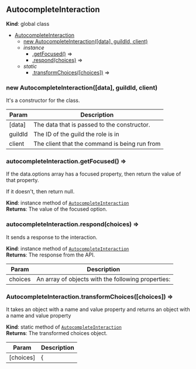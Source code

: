 <a name="AutocompleteInteraction"></a>

## AutocompleteInteraction
**Kind**: global class  

* [AutocompleteInteraction](#AutocompleteInteraction)
    * [new AutocompleteInteraction([data], guildId, client)](#new_AutocompleteInteraction_new)
    * _instance_
        * [.getFocused()](#AutocompleteInteraction+getFocused) ⇒
        * [.respond(choices)](#AutocompleteInteraction+respond) ⇒
    * _static_
        * [.transformChoices([choices])](#AutocompleteInteraction.transformChoices) ⇒

<a name="new_AutocompleteInteraction_new"></a>

### new AutocompleteInteraction([data], guildId, client)
It's a constructor for the class.


| Param | Description |
| --- | --- |
| [data] | The data that is passed to the constructor. |
| guildId | The ID of the guild the role is in |
| client | The client that the command is being run from |

<a name="AutocompleteInteraction+getFocused"></a>

### autocompleteInteraction.getFocused() ⇒
If the data.options array has a focused property, then return the value of that property.If it doesn't, then return null.

**Kind**: instance method of [<code>AutocompleteInteraction</code>](#AutocompleteInteraction)  
**Returns**: The value of the focused option.  
<a name="AutocompleteInteraction+respond"></a>

### autocompleteInteraction.respond(choices) ⇒
It sends a response to the interaction.

**Kind**: instance method of [<code>AutocompleteInteraction</code>](#AutocompleteInteraction)  
**Returns**: The response from the API.  

| Param | Description |
| --- | --- |
| choices | An array of objects with the following properties: |

<a name="AutocompleteInteraction.transformChoices"></a>

### AutocompleteInteraction.transformChoices([choices]) ⇒
It takes an object with a name and value property and returns an object with a name and valueproperty

**Kind**: static method of [<code>AutocompleteInteraction</code>](#AutocompleteInteraction)  
**Returns**: The transformed choices object.  

| Param | Description |
| --- | --- |
| [choices] | { |


